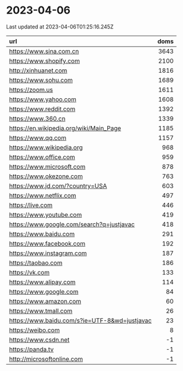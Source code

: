 # 2023-04-06

<!-- BEGIN -->
Last updated at 2023-04-06T01:25:16.245Z

url | doms
:- | -:
https://www.sina.com.cn | 3643
https://www.shopify.com | 2100
http://xinhuanet.com | 1816
https://www.sohu.com | 1689
https://zoom.us | 1611
https://www.yahoo.com | 1608
https://www.reddit.com | 1392
https://www.360.cn | 1339
https://en.wikipedia.org/wiki/Main_Page | 1185
https://www.qq.com | 1157
https://www.wikipedia.org | 968
https://www.office.com | 959
https://www.microsoft.com | 878
https://www.okezone.com | 763
https://www.jd.com/?country=USA | 603
https://www.netflix.com | 497
https://live.com | 446
https://www.youtube.com | 419
https://www.google.com/search?q=justjavac | 418
https://www.baidu.com | 291
https://www.facebook.com | 192
https://www.instagram.com | 187
https://taobao.com | 186
https://vk.com | 133
https://www.alipay.com | 114
https://www.google.com | 84
https://www.amazon.com | 60
https://www.tmall.com | 26
https://www.baidu.com/s?ie=UTF-8&wd=justjavac | 23
https://weibo.com | 8
https://www.csdn.net | -1
https://panda.tv | -1
http://microsoftonline.com | -1
<!-- END -->

